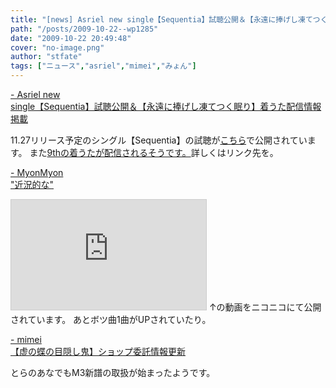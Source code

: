 ```yaml
---
title: "[news] Asriel new single【Sequentia】試聴公開＆【永遠に捧げし凍てつく眠り】着うた配信情報掲載"
path: "/posts/2009-10-22--wp1285"
date: "2009-10-22 20:49:48"
cover: "no-image.png"
author: "stfate"
tags: ["ニュース","asriel","mimei","みょん"]
---
```


<style type="text/css">
<!--
p {white-space: pre-wrap};
-->
</style>

<a  href="http://www.asriel.jp/m/" target="_blank">- Asriel new single【Sequentia】試聴公開＆【永遠に捧げし凍てつく眠り】着うた配信情報掲載</a>
<div >11.27リリース予定のシングル【Sequentia】の試聴が<a href="http://5pb.jp/records/release/detail/detail.php?records_product_code=PCCG-90044">こちら</a>で公開されています。
また<a href="http://www.asriel.jp/m/9th/sub_kanren.html">9thの着うたが配信されるそうです。</a>詳しくはリンク先を。</div>

<a  href="http://www.myonmyon.com/" target="_blank">- MyonMyon "近況的な"</a>
<div ><iframe width="312" height="176" src="http://ext.nicovideo.jp/thumb/sm8529374" scrolling="no" style="border:solid 1px #CCC;" frameborder="0"><a href="http://www.nicovideo.jp/watch/sm8529374">【ニコニコ動画】【東方アレンジ】過ぎ去り行く暦を歌ってみた＊LIQU@。</a></iframe>
↑の動画をニコニコにて公開されています。
あとボツ曲1曲がUPされていたり。</div>

<a  href="http://totsu-kuni.net/" target="_blank">- mimei 【虚の蝶の目隠し鬼】ショップ委託情報更新</a>
<div >とらのあなでもM3新譜の取扱が始まったようです。</div>